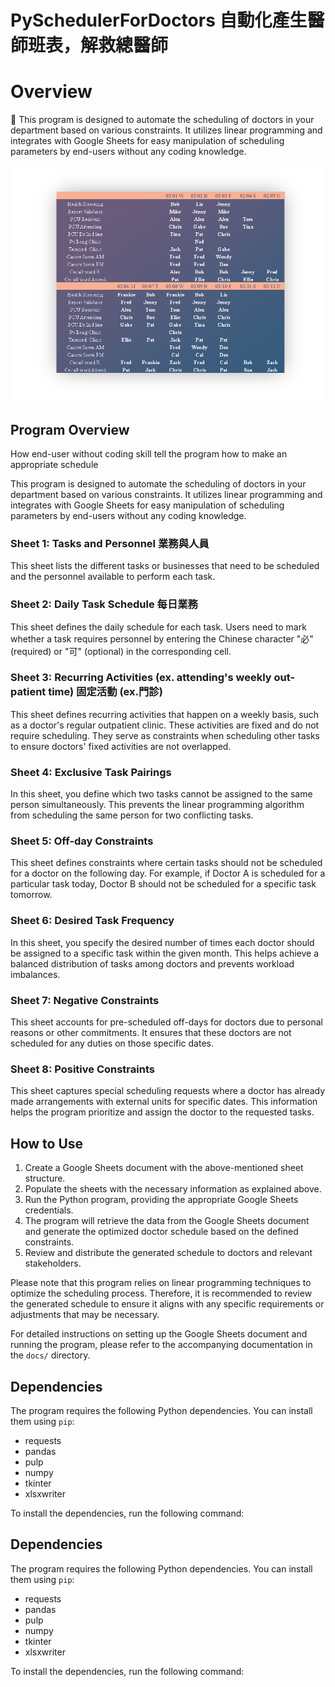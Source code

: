# PySchedulerForDoctors 自動化產生醫師班表，解救總醫師

# Overview
📅 This program is designed to automate the scheduling of doctors in your department based on various constraints. It utilizes linear programming and integrates with Google Sheets for easy manipulation of scheduling parameters by end-users without any coding knowledge.

![Doctor Schedule](https://raw.githubusercontent.com/nps798/PySchedulerForDoctors/main/demo/demoImage2.png)

## Program Overview 

How end-user without coding skill tell the program how to make an appropriate schedule

This program is designed to automate the scheduling of doctors in your department based on various constraints. It utilizes linear programming and integrates with Google Sheets for easy manipulation of scheduling parameters by end-users without any coding knowledge.

### Sheet 1: Tasks and Personnel 業務與人員

This sheet lists the different tasks or businesses that need to be scheduled and the personnel available to perform each task.

### Sheet 2: Daily Task Schedule 每日業務

This sheet defines the daily schedule for each task. Users need to mark whether a task requires personnel by entering the Chinese character "必" (required) or "可" (optional) in the corresponding cell.

### Sheet 3: Recurring Activities (ex. attending's weekly out-patient time) 固定活動 (ex.門診)

This sheet defines recurring activities that happen on a weekly basis, such as a doctor's regular outpatient clinic. These activities are fixed and do not require scheduling. They serve as constraints when scheduling other tasks to ensure doctors' fixed activities are not overlapped.

### Sheet 4: Exclusive Task Pairings

In this sheet, you define which two tasks cannot be assigned to the same person simultaneously. This prevents the linear programming algorithm from scheduling the same person for two conflicting tasks.

### Sheet 5: Off-day Constraints

This sheet defines constraints where certain tasks should not be scheduled for a doctor on the following day. For example, if Doctor A is scheduled for a particular task today, Doctor B should not be scheduled for a specific task tomorrow.

### Sheet 6: Desired Task Frequency

In this sheet, you specify the desired number of times each doctor should be assigned to a specific task within the given month. This helps achieve a balanced distribution of tasks among doctors and prevents workload imbalances.

### Sheet 7: Negative Constraints

This sheet accounts for pre-scheduled off-days for doctors due to personal reasons or other commitments. It ensures that these doctors are not scheduled for any duties on those specific dates.

### Sheet 8: Positive Constraints

This sheet captures special scheduling requests where a doctor has already made arrangements with external units for specific dates. This information helps the program prioritize and assign the doctor to the requested tasks.

## How to Use

1. Create a Google Sheets document with the above-mentioned sheet structure.
2. Populate the sheets with the necessary information as explained above.
3. Run the Python program, providing the appropriate Google Sheets credentials.
4. The program will retrieve the data from the Google Sheets document and generate the optimized doctor schedule based on the defined constraints.
5. Review and distribute the generated schedule to doctors and relevant stakeholders.

Please note that this program relies on linear programming techniques to optimize the scheduling process. Therefore, it is recommended to review the generated schedule to ensure it aligns with any specific requirements or adjustments that may be necessary.

For detailed instructions on setting up the Google Sheets document and running the program, please refer to the accompanying documentation in the `docs/` directory.

## Dependencies

The program requires the following Python dependencies. You can install them using `pip`:

- requests
- pandas
- pulp
- numpy
- tkinter
- xlsxwriter

To install the dependencies, run the following command:


## Dependencies

The program requires the following Python dependencies. You can install them using `pip`:

- requests
- pandas
- pulp
- numpy
- tkinter
- xlsxwriter

To install the dependencies, run the following command:
